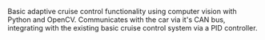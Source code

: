 Basic adaptive cruise control functionality using computer vision with Python and OpenCV. Communicates with the car via it's CAN bus, integrating with the existing basic cruise control system via a PID controller.
